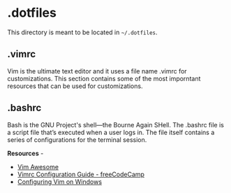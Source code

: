 # .dotfiles

This directory is meant to be located in `~/.dotfiles`.

## .vimrc

Vim is the ultimate text editor and it uses a file name .vimrc for customizations. This section contains some of the most imporntant resources that can be used for customizations.

## .bashrc

Bash is the GNU Project's shell—the Bourne Again SHell.
The .bashrc file is a script file that’s executed when a user logs in. The file itself contains a series of configurations for the terminal session.

**Resources** -
 - [Vim Awesome](https://vimawesome.com) 
 - [Vimrc Configuration Guide - freeCodeCamp](https://www.freecodecamp.org/news/vimrc-configuration-guide-customize-your-vim-editor/)
 - [Configuring Vim on Windows](https://quakkels.com/posts/configuring-vim-when-using-git-bash/)
